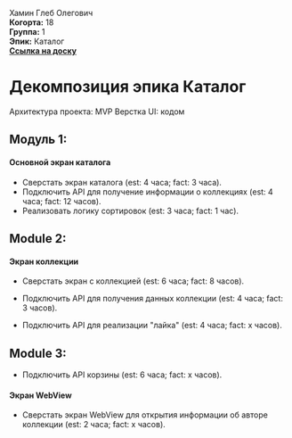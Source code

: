 Хамин Глеб Олегович\
<b>Когорта:</b> 18\
<b>Группа:</b> 1\
<b>Эпик:</b> Каталог\
<b>[Ссылка на доску](https://github.com/users/kalmahik/projects/3)</b>

# Декомпозиция эпика Каталог

Архитектура проекта: MVP
Верстка UI: кодом

## Модуль 1:

#### Основной экран каталога
- Сверстать экран каталога (est: 4 часа; fact: 3 часа).
- Подключить API для получение информации о коллекциях (est: 4 часа; fact: 12 часов).
- Реализовать логику сортировок (est: 3 часа; fact: 1 час).

## Module 2:
#### Экран коллекции
- Сверстать экран с коллекцией (est: 6 часа; fact: 8 часов).

- Подключить API для получения данных коллекции (est: 4 часа; fact: 3 часов).
- Подключить API для реализации "лайка" (est: 4 часа; fact: x часов).


## Module 3:
- Подключить API корзины (est: 6 часа; fact: x часов).

#### Экран WebView
- Сверстать экран WebView для открытия информации об авторе коллекции (est: 2 часа; fact: x часов).

